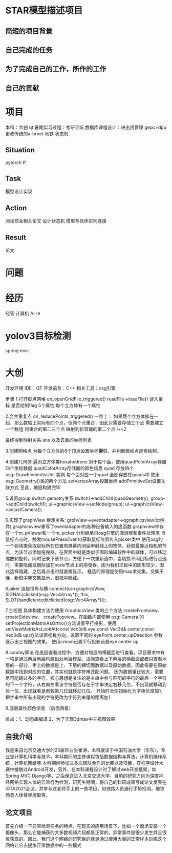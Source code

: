 # STAR模型描述项目
## 简短的项目背景
## 自己完成的任务
## 为了完成自己的工作，所作的工作
## 自己的贡献


# 项目
本科：大创 qt
暑期实习过程：考研论坛
数据库课程设计：进出货管理
gepc+dpu
更改传统的a-hrnet 地铁 状态机

## Situation 
pytorch tf
## Task
模型设计实现
## Action
阅读顶会相关论文 设计状态机 模型与具体实例连接
## Result
论文


# 问题

# 经历
经管 计算机 AI -》

# yolov3目标检测

spring mvc

# 大创
开发环境
IDE：QT 开发语言：C++ 相关工具：osg引擎

步骤
1.打开脚点网格 on_openGridFile_triggered()
readFile->loadFile() 读入坐标 是否绘制flag 5个属性,每个立方体有一个属性

2.合并重复点    on_reducePoints_triggered()
一维上：
如果两个立方体挨在一起，那么数轴上实际有四个点，但两个点重合，因此只需要存储三个点
需要建立一个数组 将重合的第二三个点 映射到新容器的第二个点 i+=2 

最终得到映射关系 ans 以及去重的坐标列表

3.创建网格点
为每个立方体的8个顶点设置坐标**索引**，并判断面线点是否绘制。

4.创建几何体
遍历立方体类hexahedrons 对于每个面，使用quadPointArray存储四个坐标数据
quadColorArray存储面的颜色信息
quad 存放四个  osg::DrawElementsUInt 实例
每个面对应一个quad    全部存放在quads中
使用osg::Geometry()类的两个方法 setVertexArray设置坐标 addPrimitiveSet设置关联方式
至此，地层构建完毕

5.设置group switch gemotry关系
switch1->addChild(quadGeometry);
group->addChild(switch1);
ui->graphicsView->setNode(group);
ui->graphicsView->adjustCamera();

6.实现了graphView
继承关系: grphView->eventadapter->qgraphicsview(qt控件)
graphicsview重写了eventadapter的各种设备输入的虚函数
graphview中存在一个m_pViewer和一个m_picker
分别继承自osg引擎的漫游器和事件处理类
当鼠标点击时，触发mousePressEvent()获取鼠标位置传入picker类中
使用osg的一个射线类获取鼠标所在位置向屏幕内测延申射线上的物体，获取最靠近相机的节点，为该节点添加拖曳器，在界面中就是类似于图形编辑软件中的球体，可以移动缩放和旋转。同时记录下该节点，方便下一次重新选中，当切换不同目标进行点选时，需要隐藏或删除加在node节点上的拖曳器，因为我们项目中的图形较少，因此选择隐藏，之后再点击时就直接显示。
框选的原理是使用map求交集，交集不懂，新框中非交集显示，旧框中隐藏。


6.piker
连接信号与槽
connect(ui->graphicsView, SIGNAL(clicked(osg::Vec4Array*)), this, SLOT(handletexteditclicked(osg::Vec4Array*)));


7.三视图
具体构建方法为使用 GraphicsView 类的三个方法 createFrontview、createSideview、
createTopview。在函数内部使用 osg::Camera 的 setProjectionMatrixAsOrtho()方法设置平行投影，使用
setViewMatrixAsLookAt(const Vec3d& eye,const Vec3d& center,const Vec3d& up)方法设置视角方向，设置不同的 eyePoint,center,upDirection 参数展示出三视图的效果。
使用cream设置平行投影设置eye center up

8.sunday算法
在底层查看过程中，方便对地层的横截面进行查看，项目需求中有一项是通过两层地层构建出处地层模型，进而查看上下两层的横截面或者只查看地层的一部分，手上的数据是上、下层的横切面数据以及原始数据，因此需要在原始数据中找到对应的位置，其实也就是字符串匹配问题。
因为数据量比较大，需要尽可能跳过多的字符，核心思想是关注的是主串中参与匹配的字符的最后一个字符的下一个字符，从右向左看该字符是否存在于字串决定右移几位，不出现就移动到后一位，出现就看是倒数第几位就移动几位。
开始时全部初始化为字串长度加1，把字串中所有出现的字符更改为字符到末尾的距离加1


8.底层属性颜色渐变 （后面再看）

难点：1、动态库编译
2、为了实现3dmax中三视图效果


## 自我介绍
我是来自北京交通大学的23届毕业生崔涛，本科就读于中国石油大学（华东），专业是计算机科学与技术，本科期间的主修课程包括数据结构与算法，计算机操作系统，计算机网络等
本科期间参加过多次团队合作的比赛以及项目，在程序设计大赛中接触过Android开发，另外，在本科课程设计时了解过web开发框架，如Spring MVC Django等，之后保送进入北京交通大学，目前的研究方向为深度神经网络实现人体的异常行为检测，研究生期间，将自己的科研成果写成论文发表在IGTA2021会议。并参与过老师手上的一些项目，如铁路人员通行手势检测，地铁场景人体骨架提取等。

## 论文项目
首先介绍一下异常检测任务的特点，在现实的应用场景下，比如一个商场安装一个摄像头，那么它能捕获的大多数视频片段都是正常的，异常事件是很少发生并且很难获取的。因此，我门这个网络的研究目的就是通过使用大量的正常样本训练这个网络让它去提炼正常数据中的一些模式